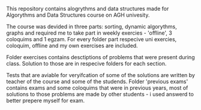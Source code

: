 This repository contains alogrythms and data structures made for Algorythms and Data Structures course on AGH univesity.

The course was devided in three parts: sorting, dynamic algorythms, graphs and required me to take part in weekly exercies - 'offline', 3 coloquims and 1 egzam. For every folder part respecive uni exercies, coloquim, offline and my own exercises are included.

Folder exercises contains desctiptions of problems that were present during class. Solution to those are in respecive folders for each section.

Tests that are aviable for veryifcation of some of the solutions are written by teacher of the course and some of the studends. Folder 'previous exams' contains exams and some coloquims that were in previous years, most of solutions to those problems are made by other students - i used answerd to better prepere myself for exam.
